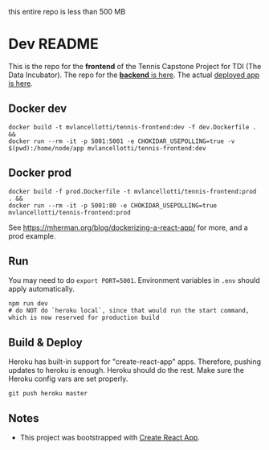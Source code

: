 this entire repo is less than 500 MB

# Dev README
This is the repo for the **frontend** of the Tennis Capstone Project for TDI (The Data Incubator).  The repo for the [**backend** is here](https://github.com/MareoRaft/tennis-backend-tdi).  The actual [deployed app is here](https://tennis-frontend-tdi.herokuapp.com).


## Docker dev

    docker build -t mvlancellotti/tennis-frontend:dev -f dev.Dockerfile . &&
    docker run --rm -it -p 5001:5001 -e CHOKIDAR_USEPOLLING=true -v $(pwd):/home/node/app mvlancellotti/tennis-frontend:dev

## Docker prod

    docker build -f prod.Dockerfile -t mvlancellotti/tennis-frontend:prod . &&
    docker run --rm -it -p 5001:80 -e CHOKIDAR_USEPOLLING=true mvlancellotti/tennis-frontend:prod



See <https://mherman.org/blog/dockerizing-a-react-app/> for more, and a prod example.




## Run
You may need to do `export PORT=5001`.  Environment variables in `.env` should apply automatically.

    npm run dev
    # do NOT do `heroku local`, since that would run the start command, which is now reserved for production build



## Build & Deploy
Heroku has built-in support for "create-react-app" apps.  Therefore, pushing updates to heroku is enough.  Heroku should do the rest.  Make sure the Heroku config vars are set properly.

	git push heroku master



## Notes

  * This project was bootstrapped with [Create React App](https://github.com/facebook/create-react-app).
